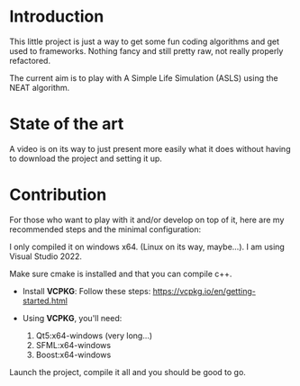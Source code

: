 # Introduction

This little project is just a way to get some fun coding algorithms 
and get used to frameworks. Nothing fancy and still pretty raw, not really properly refactored.

The current aim is to play with A Simple Life Simulation (ASLS) using the NEAT algorithm.

# State of the art

A video is on its way to just present more easily what it does without having to download the project
and setting it up.

# Contribution

For those who want to play with it and/or develop on top of it, here are my recommended steps and the minimal configuration:

I only compiled it on windows x64. (Linux on its way, maybe...). I am using Visual Studio 2022.

Make sure cmake is installed and that you can compile c++.

- Install **VCPKG**:
	Follow these steps: https://vcpkg.io/en/getting-started.html
	
- Using **VCPKG**, you'll need:
	1. Qt5:x64-windows (very long...)
	2. SFML:x64-windows
	3. Boost:x64-windows 

Launch the project, compile it all and you should be good to go.